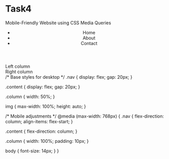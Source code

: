 # Task4
Mobile-Friendly Website using CSS Media Queries

<!DOCTYPE html>
<html lang="en">
<head>
  <meta charset="UTF-8">
  <meta name="viewport" content="width=device-width, initial-scale=1.0">
  <title>My Page</title>
  <link rel="stylesheet" href="style.css">
</head>
<body>
  <header>
    <nav>
      <ul class="nav">
        <li>Home</li>
        <li>About</li>
        <li>Contact</li>
      </ul>
    </nav>
  </header>
  <main class="content">
    <div class="column left">Left column</div>
    <div class="column right">Right column</div>
  </main>
</body>
</html>
/* Base styles for desktop */
.nav {
  display: flex;
  gap: 20px;
}

.content {
  display: flex;
  gap: 20px;
}

.column {
  width: 50%;
}

img {
  max-width: 100%;
  height: auto;
}

/* Mobile adjustments */
@media (max-width: 768px) {
  .nav {
    flex-direction: column;
    align-items: flex-start;
  }

  .content {
    flex-direction: column;
  }

  .column {
    width: 100%;
    padding: 10px;
  }

  body {
    font-size: 14px;
  }
}
